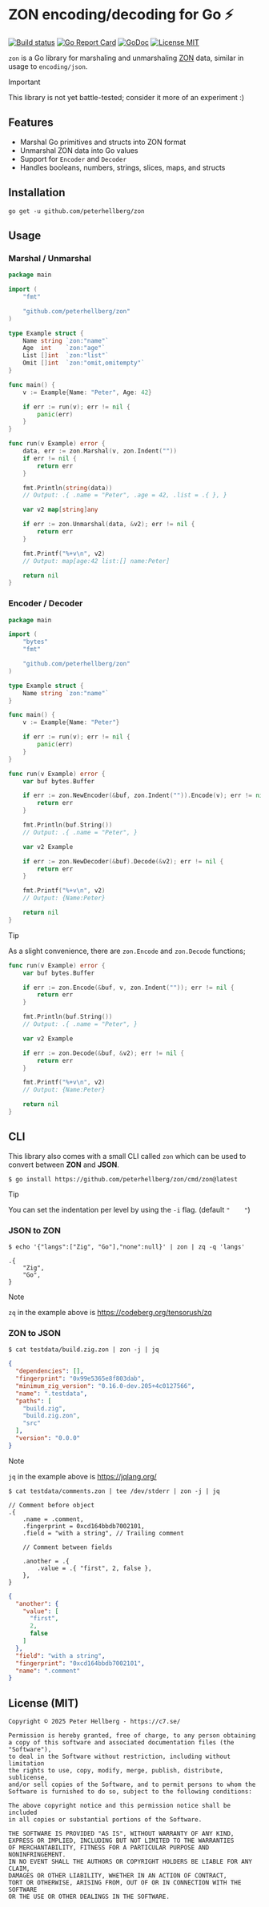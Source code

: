 # ZON encoding/decoding for Go ⚡

[![Build status](https://github.com/peterhellberg/zon/actions/workflows/test.yml/badge.svg?branch=main)](https://github.com/peterhellberg/zon/actions/workflows/test.yml)
[![Go Report Card](https://goreportcard.com/badge/github.com/peterhellberg/zon?style=flat)](https://goreportcard.com/report/github.com/peterhellberg/zon)
[![GoDoc](https://img.shields.io/badge/godoc-reference-blue.svg?style=flat)](https://pkg.go.dev/github.com/peterhellberg/zon)
[![License MIT](https://img.shields.io/badge/license-MIT-lightgrey.svg?style=flat)](https://github.com/peterhellberg/zon#license-mit)

`zon` is a Go library for marshaling and unmarshaling [ZON](https://ziglang.org/) data,
similar in usage to `encoding/json`.

> [!IMPORTANT]
> This library is not yet battle-tested; consider it more of an experiment :)

## Features

- Marshal Go primitives and structs into ZON format
- Unmarshal ZON data into Go values
- Support for `Encoder` and `Decoder`
- Handles booleans, numbers, strings, slices, maps, and structs

## Installation

    go get -u github.com/peterhellberg/zon

## Usage

### Marshal / Unmarshal

[embedmd]:# (examples/zon-marshal-unmarshal/zon-marshal-unmarshal.go)
```go
package main

import (
	"fmt"

	"github.com/peterhellberg/zon"
)

type Example struct {
	Name string `zon:"name"`
	Age  int    `zon:"age"`
	List []int  `zon:"list"`
	Omit []int  `zon:"omit,omitempty"`
}

func main() {
	v := Example{Name: "Peter", Age: 42}

	if err := run(v); err != nil {
		panic(err)
	}
}

func run(v Example) error {
	data, err := zon.Marshal(v, zon.Indent(""))
	if err != nil {
		return err
	}

	fmt.Println(string(data))
	// Output: .{ .name = "Peter", .age = 42, .list = .{ }, }

	var v2 map[string]any

	if err := zon.Unmarshal(data, &v2); err != nil {
		return err
	}

	fmt.Printf("%+v\n", v2)
	// Output: map[age:42 list:[] name:Peter]

	return nil
}
```

### Encoder / Decoder

[embedmd]:# (examples/zon-encoder-decoder/zon-encoder-decoder.go)
```go
package main

import (
	"bytes"
	"fmt"

	"github.com/peterhellberg/zon"
)

type Example struct {
	Name string `zon:"name"`
}

func main() {
	v := Example{Name: "Peter"}

	if err := run(v); err != nil {
		panic(err)
	}
}

func run(v Example) error {
	var buf bytes.Buffer

	if err := zon.NewEncoder(&buf, zon.Indent("")).Encode(v); err != nil {
		return err
	}

	fmt.Println(buf.String())
	// Output: .{ .name = "Peter", }

	var v2 Example

	if err := zon.NewDecoder(&buf).Decode(&v2); err != nil {
		return err
	}

	fmt.Printf("%+v\n", v2)
	// Output: {Name:Peter}

	return nil
}
```

> [!TIP]
> As a slight convenience, there are `zon.Encode` and `zon.Decode` functions;

[embedmd]:# (examples/zon-encoder-decoder-convenience/zon-encoder-decoder-convenience.go /func run/ $)
```go
func run(v Example) error {
	var buf bytes.Buffer

	if err := zon.Encode(&buf, v, zon.Indent("")); err != nil {
		return err
	}

	fmt.Println(buf.String())
	// Output: .{ .name = "Peter", }

	var v2 Example

	if err := zon.Decode(&buf, &v2); err != nil {
		return err
	}

	fmt.Printf("%+v\n", v2)
	// Output: {Name:Peter}

	return nil
}
```

## CLI

This library also comes with a small CLI called `zon`
which can be used to convert between **ZON** and **JSON**.

```console
$ go install https://github.com/peterhellberg/zon/cmd/zon@latest
```

> [!TIP]
> You can set the indentation per level by using the `-i` flag. (default `"    "`)

### JSON to ZON

```console
$ echo '{"langs":["Zig", "Go"],"none":null}' | zon | zq -q 'langs'
```
```zig
.{
    "Zig",
    "Go",
}
```

> [!NOTE]
> `zq` in the example above is <https://codeberg.org/tensorush/zq>

### ZON to JSON

```console
$ cat testdata/build.zig.zon | zon -j | jq
```
```json
{
  "dependencies": [],
  "fingerprint": "0x99e5365e8f803dab",
  "minimum_zig_version": "0.16.0-dev.205+4c0127566",
  "name": ".testdata",
  "paths": [
    "build.zig",
    "build.zig.zon",
    "src"
  ],
  "version": "0.0.0"
}
```

> [!NOTE]
> `jq` in the example above is <https://jqlang.org/>

```console
$ cat testdata/comments.zon | tee /dev/stderr | zon -j | jq
```
```zig
// Comment before object
.{
    .name = .comment,
    .fingerprint = 0xcd164bbdb7002101,
    .field = "with a string", // Trailing comment

    // Comment between fields

    .another = .{
        .value = .{ "first", 2, false },
    },
}
```
```json
{
  "another": {
    "value": [
      "first",
      2,
      false
    ]
  },
  "field": "with a string",
  "fingerprint": "0xcd164bbdb7002101",
  "name": ".comment"
}
```

## License (MIT)

[embedmd]:# (LICENSE text)
```text
Copyright © 2025 Peter Hellberg - https://c7.se/

Permission is hereby granted, free of charge, to any person obtaining
a copy of this software and associated documentation files (the "Software"),
to deal in the Software without restriction, including without limitation
the rights to use, copy, modify, merge, publish, distribute, sublicense,
and/or sell copies of the Software, and to permit persons to whom the
Software is furnished to do so, subject to the following conditions:

The above copyright notice and this permission notice shall be included
in all copies or substantial portions of the Software.

THE SOFTWARE IS PROVIDED "AS IS", WITHOUT WARRANTY OF ANY KIND,
EXPRESS OR IMPLIED, INCLUDING BUT NOT LIMITED TO THE WARRANTIES
OF MERCHANTABILITY, FITNESS FOR A PARTICULAR PURPOSE AND NONINFRINGEMENT.
IN NO EVENT SHALL THE AUTHORS OR COPYRIGHT HOLDERS BE LIABLE FOR ANY CLAIM,
DAMAGES OR OTHER LIABILITY, WHETHER IN AN ACTION OF CONTRACT,
TORT OR OTHERWISE, ARISING FROM, OUT OF OR IN CONNECTION WITH THE SOFTWARE
OR THE USE OR OTHER DEALINGS IN THE SOFTWARE.
```
